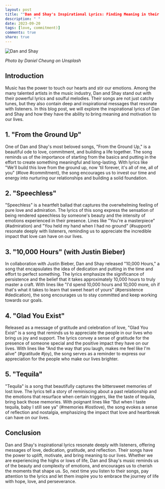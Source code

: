 ```yaml
---
layout: post
title: ""Dan and Shay's Inspirational Lyrics: Finding Meaning in their Songs""
description: " "
date: 2023-09-20
tags: [love, commitment)]
comments: true
share: true
---
```


![Dan and Shay](https://source.unsplash.com/1600x900/?music)

*Photo by Daniel Cheung on Unsplash*

## Introduction

Music has the power to touch our hearts and stir our emotions. Among the many talented artists in the music industry, Dan and Shay stand out with their powerful lyrics and soulful melodies. Their songs are not just catchy tunes, but they also contain deep and inspirational messages that resonate with listeners. In this blog post, we will explore the inspirational lyrics of Dan and Shay and how they have the ability to bring meaning and motivation to our lives.

## 1. "From the Ground Up"

One of Dan and Shay's most beloved songs, "From the Ground Up," is a beautiful ode to love, commitment, and building a life together. The song reminds us of the importance of starting from the basics and putting in the effort to create something meaningful and long-lasting. With lyrics like "We'll build this love from the ground up, now 'til forever, it's all of me, all of you" (#love #commitment), the song encourages us to invest our time and energy into nurturing our relationships and building a solid foundation.

## 2. "Speechless"

"Speechless" is a heartfelt ballad that captures the overwhelming feeling of pure love and admiration. The lyrics of this song express the sensation of being rendered speechless by someone's beauty and the intensity of emotions experienced in their presence. Lines like "You're a masterpiece" (#admiration) and "You held my hand when I had no ground" (#support) resonate deeply with listeners, reminding us to appreciate the incredible impact that love can have on our lives.

## 3. "10,000 Hours" (with Justin Bieber)

In collaboration with Justin Bieber, Dan and Shay released "10,000 Hours," a song that encapsulates the idea of dedication and putting in the time and effort to perfect something. The lyrics emphasize the significance of persistence and the belief that it takes approximately 10,000 hours to truly master a craft. With lines like "I'd spend 10,000 hours and 10,000 more, oh if that's what it takes to learn that sweet heart of yours" (#persistence #dedication), the song encourages us to stay committed and keep working towards our goals.

## 4. "Glad You Exist"

Released as a message of gratitude and celebration of love, "Glad You Exist" is a song that reminds us to appreciate the people in our lives who bring us joy and support. The lyrics convey a sense of gratitude for the presence of someone special and the positive impact they have on our lives. With lines like "And the way that you laugh, makes me feel like I'm alive" (#gratitude #joy), the song serves as a reminder to express our appreciation for the people who make our lives brighter.

## 5. "Tequila"

"Tequila" is a song that beautifully captures the bittersweet memories of lost love. The lyrics tell a story of reminiscing about a past relationship and the emotions that resurface when certain triggers, like the taste of tequila, bring back those memories. With poignant lines like "But when I taste tequila, baby I still see ya" (#memories #lostlove), the song evokes a sense of reflection and nostalgia, emphasizing the impact that love and heartbreak can have on our lives.

## Conclusion

Dan and Shay's inspirational lyrics resonate deeply with listeners, offering messages of love, dedication, gratitude, and reflection. Their songs have the power to uplift, motivate, and bring meaning to our lives. Whether we are experiencing the highs or lows of life, Dan and Shay's music reminds us of the beauty and complexity of emotions, and encourages us to cherish the moments that shape us. So, next time you listen to their songs, pay attention to the lyrics and let them inspire you to embrace the journey of life with hope, love, and perseverance.